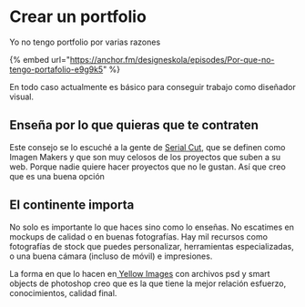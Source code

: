 # Crear un portfolio

Yo no tengo portfolio por varias razones 

{% embed url="https://anchor.fm/designeskola/episodes/Por-que-no-tengo-portafolio-e9g9k5" %}

En todo caso actualmente es básico para conseguir trabajo como diseñador visual.

## Enseña por lo que quieras que te contraten

Este consejo se lo escuché a la gente de [Serial Cut](https://serialcut.com), que se definen como Imagen Makers y que son muy celosos de los proyectos que suben a su web. Porque nadie quiere hacer proyectos que no le gustan. Así que creo que es una buena opción 

## El continente importa

No solo es importante lo que haces sino como lo enseñas. No escatimes en mockups de calidad o en buenas fotografías. Hay mil recursos como fotografías de stock que puedes personalizar, herramientas especializadas, o una buena cámara \(incluso de móvil\) e impresiones.

La forma en que lo hacen en[ Yellow Images](https://yellowimages.com/) con archivos psd y smart objects de photoshop creo que es la que tiene la mejor relación esfuerzo, conocimientos, calidad final.





